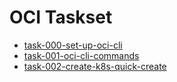 # OCI Taskset

- [task-000-set-up-oci-cli](taskset/task--000-set-up-oci-cli)
- [task-001-oci-cli-commands](taskset/task--001-oci-cli-commands)
- [task-002-create-k8s-quick-create](taskset/task--002-create-k8s-quick-create)